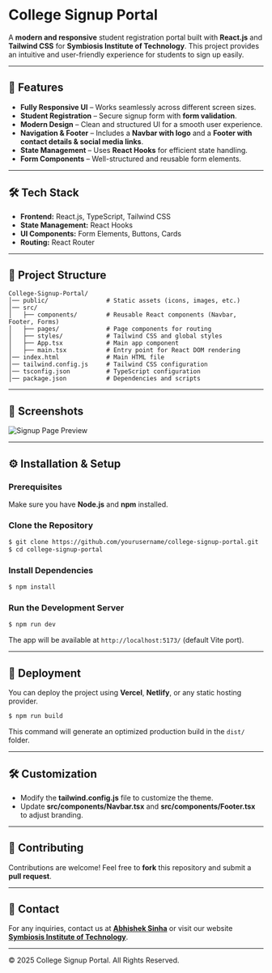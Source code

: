 # **College Signup Portal**

A **modern and responsive** student registration portal built with **React.js** and **Tailwind CSS** for **Symbiosis Institute of Technology**. This project provides an intuitive and user-friendly experience for students to sign up easily.

---

## 🚀 **Features**
- **Fully Responsive UI** – Works seamlessly across different screen sizes.
- **Student Registration** – Secure signup form with **form validation**.
- **Modern Design** – Clean and structured UI for a smooth user experience.
- **Navigation & Footer** – Includes a **Navbar with logo** and a **Footer with contact details & social media links**.
- **State Management** – Uses **React Hooks** for efficient state handling.
- **Form Components** – Well-structured and reusable form elements.

---

## 🛠 **Tech Stack**
- **Frontend:** React.js, TypeScript, Tailwind CSS
- **State Management:** React Hooks
- **UI Components:** Form Elements, Buttons, Cards
- **Routing:** React Router

---

## 📂 **Project Structure**
```
College-Signup-Portal/
│── public/                # Static assets (icons, images, etc.)
│── src/
│   ├── components/        # Reusable React components (Navbar, Footer, Forms)
│   ├── pages/             # Page components for routing
│   ├── styles/            # Tailwind CSS and global styles
│   ├── App.tsx            # Main app component
│   ├── main.tsx           # Entry point for React DOM rendering
│── index.html             # Main HTML file
│── tailwind.config.js     # Tailwind CSS configuration
│── tsconfig.json          # TypeScript configuration
│── package.json           # Dependencies and scripts
```

---

## 🎨 **Screenshots**
![Signup Page Preview](https://github.com/user-attachments/assets/87ed0a3f-53c8-4fa5-8a05-f9a8dbdacab6)


---

## ⚙️ **Installation & Setup**
### **Prerequisites**
Make sure you have **Node.js** and **npm** installed.

### **Clone the Repository**
```sh
$ git clone https://github.com/yourusername/college-signup-portal.git
$ cd college-signup-portal
```

### **Install Dependencies**
```sh
$ npm install
```

### **Run the Development Server**
```sh
$ npm run dev
```
The app will be available at `http://localhost:5173/` (default Vite port).

---

## 🚀 **Deployment**
You can deploy the project using **Vercel**, **Netlify**, or any static hosting provider.
```sh
$ npm run build
```
This command will generate an optimized production build in the `dist/` folder.

---

## 🛠 **Customization**
- Modify the **tailwind.config.js** file to customize the theme.
- Update **src/components/Navbar.tsx** and **src/components/Footer.tsx** to adjust branding.

---

## 🤝 **Contributing**
Contributions are welcome! Feel free to **fork** this repository and submit a **pull request**.

---

## 📧 **Contact**
For any inquiries, contact us at **[Abhishek Sinha](mailto:Abhishekksingh68@gmail.com)** or visit our website **[Symbiosis Institute of Technology](https://www.siu.edu.in/)**.

---

© 2025 College Signup Portal. All Rights Reserved.

